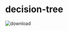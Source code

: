 # decision-tree

![download](https://github.com/rizwinsalam/decision-tree/assets/152194804/820ace3a-e1d1-4c02-abe8-7ee8d1fb15a3)


